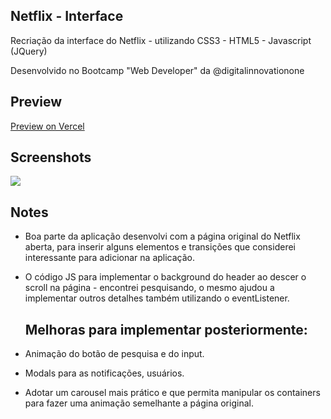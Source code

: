 ## Netflix - Interface
Recriação da interface do Netflix - utilizando CSS3 - HTML5 - Javascript (JQuery)

Desenvolvido no Bootcamp "Web Developer" da @digitalinnovationone

## Preview
<a href="https://netflix-interface-one.vercel.app/" target="_blank">Preview on Vercel</a>

## Screenshots

<img src="./img/preview.gif">

## Notes
-   Boa parte da aplicação desenvolvi com a página original do Netflix aberta, para inserir alguns elementos e transições que considerei interessante para adicionar na aplicação.

- O código JS para implementar o background do header ao descer o scroll na página - encontrei pesquisando, o mesmo ajudou a implementar outros detalhes também utilizando o eventListener.


    ## Melhoras para implementar posteriormente:
-   Animação do botão de pesquisa e do input.
-   Modals para as notificações, usuários.
-   Adotar um carousel mais prático e que permita manipular os containers para fazer uma animação semelhante a página original.
